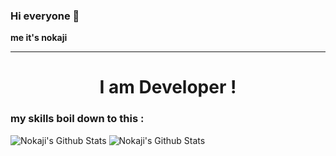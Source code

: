 ### Hi everyone 👋
**me it's nokaji**

---

<h1 align="center">I am Developer !</h1>

### my skills boil down to this : 

<img alt="Nokaji's Github Stats" src="https://github-readme-stats.vercel.app/api?username=nokaji&show_icons=true&hide_border=true&theme=tokyonight" />
<img alt="Nokaji's Github Stats" src="https://github-readme-stats.vercel.app/api/top-langs/?username=nokaji&show_icons=true&hide_border=true&theme=tokyonight" />
